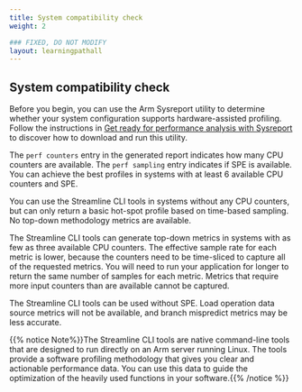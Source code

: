```yaml
---
title: System compatibility check
weight: 2

### FIXED, DO NOT MODIFY
layout: learningpathall
---
```

## System compatibility check

Before you begin, you can use the Arm Sysreport utility to determine whether your system configuration supports hardware-assisted profiling. Follow the instructions in [Get ready for performance analysis with Sysreport][1] to discover how to download and run this utility.

[1]: https://learn.arm.com/learning-paths/servers-and-cloud-computing/sysreport/

The `perf counters` entry in the generated report indicates how many CPU counters are available. The `perf sampling` entry indicates if SPE is available. You can achieve the best profiles in systems with at least 6 available CPU counters and SPE.

You can use the Streamline CLI tools in systems without any CPU counters, but can only return a basic hot-spot profile based on time-based sampling.
No top-down methodology metrics are available.

The Streamline CLI tools can generate top-down metrics in systems with as few as three available CPU counters. The effective sample rate for each metric is lower, because the counters need to be time-sliced to capture all of the requested metrics. You will need to run your application for longer to return the same number of samples for each metric. Metrics that require more input counters than are available cannot be captured.

The Streamline CLI tools can be used without SPE. Load operation data source metrics will not be available, and branch mispredict metrics may be less accurate.

{{% notice Note%}}The Streamline CLI tools are native command-line tools that are designed to run directly on an Arm server running Linux. The tools provide a software profiling methodology that gives you clear and actionable performance data. You can use this data to guide the optimization of the heavily used functions in your software.{{% /notice %}}